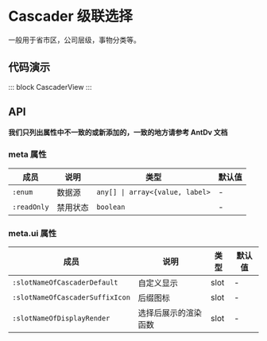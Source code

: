 # Cascader 级联选择

一般用于省市区，公司层级，事物分类等。

## 代码演示

::: block
CascaderView
:::

## API

**我们只列出属性中不一致的或新添加的，一致的地方请参考 AntDv 文档**

### meta 属性

| 成员        | 说明     | 类型                            | 默认值 |
| ----------- | -------- | ------------------------------- | ------ |
| `:enum`     | 数据源   | `any[] \| array<{value, label>` | -      |
| `:readOnly` | 禁用状态 | `boolean`                       | -      |

### meta.ui 属性

| 成员                            | 说明                 | 类型 | 默认值 |
| ------------------------------- | -------------------- | ---- | ------ |
| `:slotNameOfCascaderDefault`    | 自定义显示           | slot | -      |
| `:slotNameOfCascaderSuffixIcon` | 后缀图标             | slot | -      |
| `:slotNameOfDisplayRender`      | 选择后展示的渲染函数 | slot | -      |
